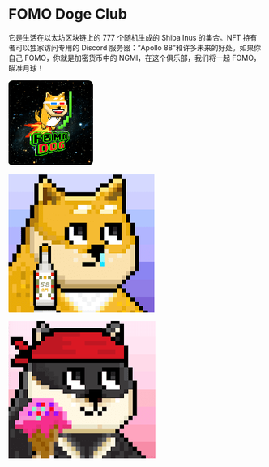 # FOMO Doge Club

 它是生活在以太坊区块链上的 777 个随机生成的 Shiba Inus 的集合。NFT 持有者可以独家访问专用的 Discord 服务器：“Apollo 88”和许多未来的好处。如果你自己 FOMO，你就是加密货币中的 NGMI，在这个俱乐部，我们将一起 FOMO，瞄准月球！



![nft](01.png)



![nft](02.png)



![nft](03.png)
